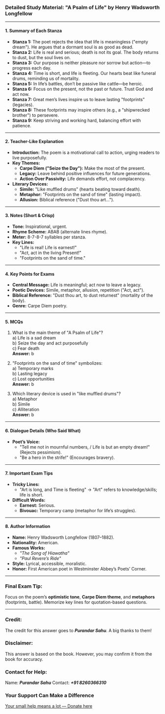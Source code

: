 ### **Detailed Study Material: "A Psalm of Life" by Henry Wadsworth Longfellow**  

---

#### **1. Summary of Each Stanza**  

- **Stanza 1:** The poet rejects the idea that life is meaningless ("empty dream"). He argues that a dormant soul is as good as dead.  
- **Stanza 2:** Life is real and serious; death is not its goal. The body returns to dust, but the soul lives on.  
- **Stanza 3:** Our purpose is neither pleasure nor sorrow but action—to progress each day.  
- **Stanza 4:** Time is short, and life is fleeting. Our hearts beat like funeral drums, reminding us of mortality.  
- **Stanza 5:** In life’s battles, don’t be passive like cattle—be heroic.  
- **Stanza 6:** Focus on the present, not the past or future. Trust God and act now.  
- **Stanza 7:** Great men’s lives inspire us to leave lasting "footprints" (legacies).  
- **Stanza 8:** These footprints may inspire others (e.g., a "shipwrecked brother") to persevere.  
- **Stanza 9:** Keep striving and working hard, balancing effort with patience.  

---

#### **2. Teacher-Like Explanation**  

- **Introduction:** The poem is a motivational call to action, urging readers to live purposefully.  
- **Key Themes:**  
  - **Carpe Diem ("Seize the Day"):** Make the most of the present.  
  - **Legacy:** Leave behind positive influences for future generations.  
  - **Action Over Passivity:** Life demands effort, not complacency.  
- **Literary Devices:**  
  - **Simile:** "Like muffled drums" (hearts beating toward death).  
  - **Metaphor:** "Footprints on the sand of time" (lasting impact).  
  - **Allusion:** Biblical reference ("Dust thou art...").  

---

#### **3. Notes (Short & Crisp)**  

- **Tone:** Inspirational, urgent.  
- **Rhyme Scheme:** ABAB (alternate lines rhyme).  
- **Meter:** 8-7-8-7 syllables per stanza.  
- **Key Lines:**  
  - "Life is real! Life is earnest!"  
  - "Act, act in the living Present!"  
  - "Footprints on the sand of time."  

---

#### **4. Key Points for Exams**  

- **Central Message:** Life is meaningful; act now to leave a legacy.  
- **Poetic Devices:** Simile, metaphor, allusion, repetition ("Act, act").  
- **Biblical Reference:** "Dust thou art, to dust returnest" (mortality of the body).  
- **Genre:** Carpe Diem poetry.  

---

#### **5. MCQs**  

1. What is the main theme of "A Psalm of Life"?  
   a) Life is a sad dream  
   b) Seize the day and act purposefully  
   c) Fear death  
   **Answer:** b  

2. "Footprints on the sand of time" symbolizes:  
   a) Temporary marks  
   b) Lasting legacy  
   c) Lost opportunities  
   **Answer:** b  

3. Which literary device is used in "like muffled drums"?  
   a) Metaphor  
   b) Simile  
   c) Alliteration  
   **Answer:** b  

---

#### **6. Dialogue Details (Who Said What)**  

- **Poet’s Voice:**  
  - "Tell me not in mournful numbers, / Life is but an empty dream!" (Rejects pessimism).  
  - "Be a hero in the strife!" (Encourages bravery).  

---

#### **7. Important Exam Tips**  

- **Tricky Lines:**  
  - "Art is long, and Time is fleeting" → "Art" refers to knowledge/skills; life is short.  
- **Difficult Words:**  
  - **Earnest:** Serious.  
  - **Bivouac:** Temporary camp (metaphor for life’s struggles).  

---

#### **8. Author Information**  

- **Name:** Henry Wadsworth Longfellow (1807–1882).  
- **Nationality:** American.  
- **Famous Works:**  
  - *"The Song of Hiawatha"*  
  - *"Paul Revere’s Ride"*  
- **Style:** Lyrical, accessible, moralistic.  
- **Honor:** First American poet in Westminster Abbey’s Poets’ Corner.  

---

### **Final Exam Tip:**  
Focus on the poem’s **optimistic tone**, **Carpe Diem theme**, and **metaphors** (footprints, battle). Memorize key lines for quotation-based questions.


---


### **Credit:**
The credit for this answer goes to ***Purandar Sahu***. A big thanks to them!

### **Disclaimer:**
This answer is based on the book. However, you may confirm it from the book for accuracy.

### **Contact for Help:**
Name: ***Purandar Sahu***
Contact: ***+91 8260366310***

### **Your Support Can Make a Difference**
[Your small help means a lot — Donate here](https://ipinkusahu.github.io/payment-to-purandarsahu/)